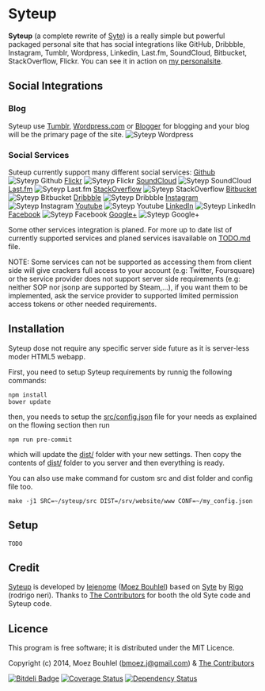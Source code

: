 # Syteup

**Syteup** (a complete rewrite of [Syte](https://github.com/rigoneri/syte)) is a
really simple but powerful packaged personal site that has social integrations
like GitHub, Dribbble, Instagram, Tumblr, Wordpress,
Linkedin, Last.fm, SoundCloud, Bitbucket, StackOverflow, Flickr.
You can see it in action on [my personalsite](http://lejenome.github.io/).

## Social Integrations

### Blog

Syteup use [Tumblr](http://tumblr.com), [Wordpress.com](http://wordpress.com/)
or [Blogger](https://www.blogger.com/) for blogging and your blog will be the
primary page of the site.
![Syteyp Wordpress](docs/imgs/screenshot-blog-wordpress.png)

### Social Services

Suteup currently support many different social services:
[Github](https://github.com/)
![Syteyp Github](docs/imgs/screenshot-github.png)
[Flickr](https://www.flickr.com/)
![Syteyp Flickr](docs/imgs/screenshot-flickr.png)
[SoundCloud](https://soundcloud.com/)
![Syteyp SoundCloud](docs/imgs/screenshot-soundcloud.png)
[Last.fm](http://www.last.fm/)
![Syteyp Last.fm](docs/imgs/screenshot-lastfm.png)
[StackOverflow](http://stackoverflow.com/)
![Syteyp StackOverflow](docs/imgs/screenshot-stackoverflow.png)
[Bitbucket](https://bitbucket.org/)
![Syteyp Bitbucket](docs/imgs/screenshot-bitbucket.png)
[Dribbble](https://dribbble.com/)
![Syteyp Dribbble](docs/imgs/screenshot-dribbble.png)
[Instagram](http://instagram.com/)
![Syteyp Instagram](docs/imgs/screenshot-instagram.png)
[Youtube](https://www.youtube.com/)
![Syteyp Youtube](docs/imgs/screenshot-youtube.png)
[LinkedIn](https://www.linkedin.com/)
![Syteyp LinkedIn](docs/imgs/screenshot-linkedin.png)
[Facebook](https://www.facebook.com/)
![Syteyp Facebook](docs/imgs/screenshot-facebook.png)
[Google+](https://plus.google.com/)
![Syteyp Google+](docs/imgs/screenshot-gplus.png)

Some other services integration is planed. For more up to date list of currently
supported services and planed services isavailable on
[TODO.md](https://github.com/lejenome/syteup/tree/master/TODO.md) file.

NOTE: Some services can not be supported as accessing them from client side will
give crackers full access to your account (e.g: Twitter, Foursquare) or the service provider does not support
server side requirements (e.g: neither SOP nor jsonp are supported by Steam,...),
if you want them to be implemented, ask the service provider to supported limited
permission access tokens or other needed requirements.

## Installation

Syteup dose not require  any specific server side future as it is server-less
moder HTML5 webapp.

First, you need to setup Syteup requirements by runnig the following commands:
```shell
npm install
bower update
```
then, you needs to setup the
[src/config.json](https://github.com/lejenome/syteup/tree/master/src/config.json)
file for your needs as explained on the
flowing section then run
```shell
npm run pre-commit
```
which will update the
[dist/](https://github.com/lejenome/syteup/blob/master/dist/)
folder with your new settings. Then copy the contents of [dist/](https://github.com/lejenome/syteup/blob/master/dist/)
folder to you server and then everything is ready.

You can also use make command for custom src and dist folder and config file
too.
```shell
make -j1 SRC=~/syteup/src DIST=/srv/website/www CONF=~/my_config.json
```

## Setup

```
TODO
```

## Credit

[Syteup](https://github.com/lejenome/syteup) is developed by
[lejenome](https://github.com/lejenome) ([Moez Bouhlel](http://lejenome.github.io/))
based on [Syte](https://github.com/rigoneri/syte) by [Rigo](https://github.com/rigoneri)
(rodrigo neri).
Thanks to [The Contributors](https://github.com/lejenome/syteup/graphs/contributors)
for booth the old Syte code and Syteup code.

## Licence

This program is free software; it is distributed under the MIT Licence.

Copyright (c) 2014, Moez Bouhlel (bmoez.j@gmail.com) & [The
Contributors](https://github.com/lejenome/syteup/graphs/contributors)


[![Bitdeli Badge](https://d2weczhvl823v0.cloudfront.net/lejenome/syteup/trend.png)](https://bitdeli.com/free "Bitdeli Badge")
[![Coverage Status](https://img.shields.io/coveralls/lejenome/syteup.svg)](https://coveralls.io/r/lejenome/syteup)
[![Dependency Status](https://gemnasium.com/lejenome/syteup.svg)](https://gemnasium.com/lejenome/syteup)
